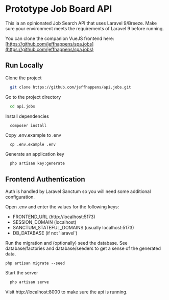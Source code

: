 
# Prototype Job Board API
This ia an opinionated Job Search API that uses Laravel 9/Breeze. Make sure your environment meets the requirements of Laravel 9 before running.

You can clone the companion VueJS frontend here: [https://github.com/jeffhappens/spa.jobs](https://github.com/jeffhappens/spa.jobs)

## Run Locally

Clone the project

```bash
  git clone https://github.com/jeffhappens/api.jobs.git
```

Go to the project directory

```bash
  cd api.jobs
```

Install dependencies

```bash
  composer install
```

Copy .env.example to .env
```
  cp .env.example .env
```

Generate an application key

```
  php artisan key:generate  
```


## Frontend Authentication
Auth is handled by Laravel Sanctum so you will need some additional configuration.

Open .env and enter the values for the following keys:
* FRONTEND_URL (http://localhost:5173)
* SESSION_DOMAIN (localhost)
* SANCTUM_STATEFUL_DOMAINS (usually localhost:5173)
* DB_DATABASE (if not 'laravel')



Run the migration and (optionally) seed the database. See database/factories and database/seeders to get a sense of the generated data.
```
php artisan migrate --seed
```

Start the server

```bash
  php artisan serve
```

Visit http://localhost:8000 to make sure the api is running.


